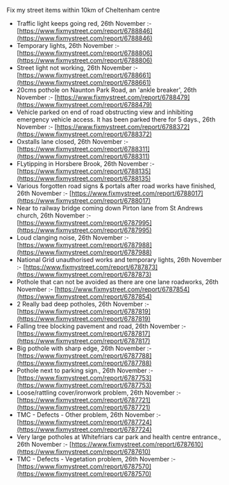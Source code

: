 Fix my street items within 10km of Cheltenham centre

<!-- fix_marker starts -->

- Traffic light keeps going red, 26th November :- [https://www.fixmystreet.com/report/6788846](https://www.fixmystreet.com/report/6788846)
- Temporary lights, 26th November :- [https://www.fixmystreet.com/report/6788806](https://www.fixmystreet.com/report/6788806)
- Street light not working, 26th November :- [https://www.fixmystreet.com/report/6788661](https://www.fixmystreet.com/report/6788661)
- 20cms pothole on Naunton Park Road, an 'ankle breaker', 26th November :- [https://www.fixmystreet.com/report/6788479](https://www.fixmystreet.com/report/6788479)
- Vehicle parked on end of road obstructing view and inhibiting emergency vehicle access. It has been parked there for 5 days., 26th November :- [https://www.fixmystreet.com/report/6788372](https://www.fixmystreet.com/report/6788372)
- Oxstalls lane closed, 26th November :- [https://www.fixmystreet.com/report/6788311](https://www.fixmystreet.com/report/6788311)
- FLytipping in Horsbere Brook, 26th November :- [https://www.fixmystreet.com/report/6788135](https://www.fixmystreet.com/report/6788135)
- Various forgotten road signs & portals after road works have finished, 26th November :- [https://www.fixmystreet.com/report/6788017](https://www.fixmystreet.com/report/6788017)
- Near to railway bridge coming down Pirton lane from St Andrews church, 26th November :- [https://www.fixmystreet.com/report/6787995](https://www.fixmystreet.com/report/6787995)
- Loud clanging noise, 26th November :- [https://www.fixmystreet.com/report/6787988](https://www.fixmystreet.com/report/6787988)
- National Grid unauthorised works and temporary lights, 26th November :- [https://www.fixmystreet.com/report/6787873](https://www.fixmystreet.com/report/6787873)
- Pothole that can not be avoided as there are one lane roadworks, 26th November :- [https://www.fixmystreet.com/report/6787854](https://www.fixmystreet.com/report/6787854)
- 2 Really bad deep potholes, 26th November :- [https://www.fixmystreet.com/report/6787819](https://www.fixmystreet.com/report/6787819)
- Falling tree blocking pavement and road, 26th November :- [https://www.fixmystreet.com/report/6787817](https://www.fixmystreet.com/report/6787817)
- Big pothole with sharp edge, 26th November :- [https://www.fixmystreet.com/report/6787788](https://www.fixmystreet.com/report/6787788)
- Pothole next to parking sign., 26th November :- [https://www.fixmystreet.com/report/6787753](https://www.fixmystreet.com/report/6787753)
- Loose/rattling cover/ironwork problem, 26th November :- [https://www.fixmystreet.com/report/6787721](https://www.fixmystreet.com/report/6787721)
- TMC - Defects - Other problem, 26th November :- [https://www.fixmystreet.com/report/6787724](https://www.fixmystreet.com/report/6787724)
- Very large potholes at Whitefriars car park and health centre entrance., 26th November :- [https://www.fixmystreet.com/report/6787610](https://www.fixmystreet.com/report/6787610)
- TMC - Defects - Vegetation problem, 26th November :- [https://www.fixmystreet.com/report/6787570](https://www.fixmystreet.com/report/6787570)

<!-- fix_marker ends -->